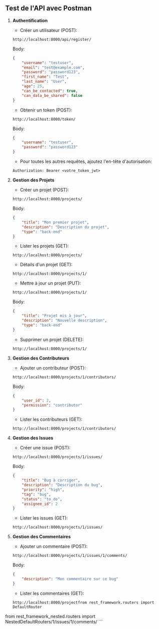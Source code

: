 
## Test de l'API avec Postman

1. **Authentification**

    - Créer un utilisateur (POST):
    ```
    http://localhost:8000/api/register/
    ```
    Body:
    ```json
    {
        "username": "testuser",
        "email": "test@example.com", 
        "password": "password123",
        "first_name": "Test",
        "last_name": "User",
        "age": 25,
        "can_be_contacted": true,
        "can_data_be_shared": false
    }
    ```

    - Obtenir un token (POST):
    ```
    http://localhost:8000/token/
    ```
    Body:
    ```json
    {
        "username": "testuser",
        "password": "password123"
    }
    ```

    - Pour toutes les autres requêtes, ajoutez l'en-tête d'autorisation:
    ```
    Authorization: Bearer <votre_token_jwt>
    ```

2. **Gestion des Projets**

    - Créer un projet (POST):
    ```
    http://localhost:8000/projects/
    ```
    Body:
    ```json
    {
        "title": "Mon premier projet",
        "description": "Description du projet",
        "type": "back-end"
    }
    ```

    - Lister les projets (GET):
    ```
    http://localhost:8000/projects/
    ```

    - Détails d'un projet (GET):
    ```
    http://localhost:8000/projects/1/
    ```

    - Mettre à jour un projet (PUT):
    ```
    http://localhost:8000/projects/1/
    ```
    Body:
    ```json
    {
        "title": "Projet mis à jour",
        "description": "Nouvelle description",
        "type": "back-end"
    }
    ```

    - Supprimer un projet (DELETE):
    ```
    http://localhost:8000/projects/1/
    ```

3. **Gestion des Contributeurs**

    - Ajouter un contributeur (POST):
    ```
    http://localhost:8000/projects/1/contributors/
    ```
    Body:
    ```json
    {
        "user_id": 2,
        "permission": "contributor"
    }
    ```

    - Lister les contributeurs (GET):
    ```
    http://localhost:8000/projects/1/contributors/
    ```

4. **Gestion des Issues**

    - Créer une issue (POST):
    ```
    http://localhost:8000/projects/1/issues/
    ```
    Body:
    ```json
    {
        "title": "Bug à corriger",
        "description": "Description du bug",
        "priority": "high",
        "tag": "bug",
        "status": "to_do",
        "assignee_id": 2
    }
    ```

    - Lister les issues (GET):
    ```
    http://localhost:8000/projects/1/issues/
    ```

5. **Gestion des Commentaires**

    - Ajouter un commentaire (POST):
    ```
    http://localhost:8000/projects/1/issues/1/comments/
    ```
    Body:
    ```json
    {
        "description": "Mon commentaire sur ce bug"
    }
    ```

    - Lister les commentaires (GET):
    ```
    http://localhost:8000/projectfrom rest_framework.routers import DefaultRouter
from rest_framework_nested.routers import NestedDefaultRouters/1/issues/1/comments/
    ```
